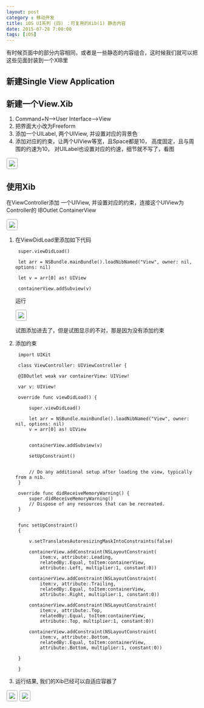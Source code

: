 ```yaml
---
layout: post
category : 移动开发
title: iOS UI系列 (四) ：可复用的Xib(1) 静态内容 
date: 2015-07-28 7:00:00
tags: [iOS]
---
```

<style>
img {
  max-width: 700px;
  border: solid 2px #ccc;
  padding: 5px;
  border-radius:5px;
}
</style>




有时候页面中的部分内容相同，或者是一些静态的内容组合，这时候我们就可以把这些见面封装到一个XIB里

## 新建Single View Application

## 新建一个View.Xib

1. Command+N-->User Interface-->View
2. 把界面大小改为Freeform
3. 添加一个UILabel, 两个UIView, 并设置对应的背景色
4. 添加对应的约束，让两个UIView等宽，且Space都是10， 高度固定，且与周围的约速为10， 对UILabel也设置对应的约速，细节就不写了，看图

<img src="/assets/images/ios/UI/4/1.png" />


## 使用Xib

在ViewController添加 一个UIView, 并设置对应的约束，连接这个UIView为Controller的 IBOutlet ContainerView


<img src="/assets/images/ios/UI/4/2.png" />

1. 在ViewDidLoad里添加如下代码


		super.viewDidLoad()
		        
		let arr = NSBundle.mainBundle().loadNibNamed("View", owner: nil, options: nil)

		let v = arr[0] as! UIView
		        
		containerView.addSubview(v)


	运行

	<img src="/assets/images/ios/UI/4/3.png" />

	试图添加进去了，但是试图显示的不对，那是因为没有添加约束
	
2. 添加约束



		import UIKit

		class ViewController: UIViewController {
    
	    @IBOutlet weak var containerView: UIView!
	    
	    var v: UIView!
	    
	    override func viewDidLoad() {
	        
	        super.viewDidLoad()
	        
	        let arr = NSBundle.mainBundle().loadNibNamed("View", owner: nil, options: nil)
	        v = arr[0] as! UIView
	        
	        
	        containerView.addSubview(v)
	        
	        setUpConstraint()
	        
	        
	        // Do any additional setup after loading the view, typically from a nib.
	    }
	    
	    override func didReceiveMemoryWarning() {
	        super.didReceiveMemoryWarning()
	        // Dispose of any resources that can be recreated.
	    }
	    
	    
	    func setUpConstraint()
	    {
	        
	        v.setTranslatesAutoresizingMaskIntoConstraints(false)
	        
	        containerView.addConstraint(NSLayoutConstraint(
	            item:v, attribute:.Leading,
	            relatedBy:.Equal, toItem:containerView,
	            attribute:.Left, multiplier:1, constant:0))
	        
	        containerView.addConstraint(NSLayoutConstraint(
	            item:v, attribute:.Trailing,
	            relatedBy:.Equal, toItem:containerView,
	            attribute:.Right, multiplier:1, constant:0))
	        
	        containerView.addConstraint(NSLayoutConstraint(
	            item:v, attribute:.Top,
	            relatedBy:.Equal, toItem:containerView,
	            attribute:.Top, multiplier:1, constant:0))
	        
	        containerView.addConstraint(NSLayoutConstraint(
	            item:v, attribute:.Bottom,
	            relatedBy:.Equal, toItem:containerView,
	            attribute:.Bottom, multiplier:1, constant:0))
	        
	    }	    
	    
		}

	
3. 运行结果, 我们的Xib已经可以自适应容器了

<img src="/assets/images/ios/UI/4/4.png" />
<img src="/assets/images/ios/UI/4/5.png"/>


    
    